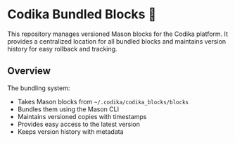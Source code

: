 # Codika Bundled Blocks 🧱

This repository manages versioned Mason blocks for the Codika platform. It provides a centralized location for all bundled blocks and maintains version history for easy rollback and tracking.

## Overview

The bundling system:

- Takes Mason blocks from `~/.codika/codika_blocks/blocks`
- Bundles them using the Mason CLI
- Maintains versioned copies with timestamps
- Provides easy access to the latest version
- Keeps version history with metadata
